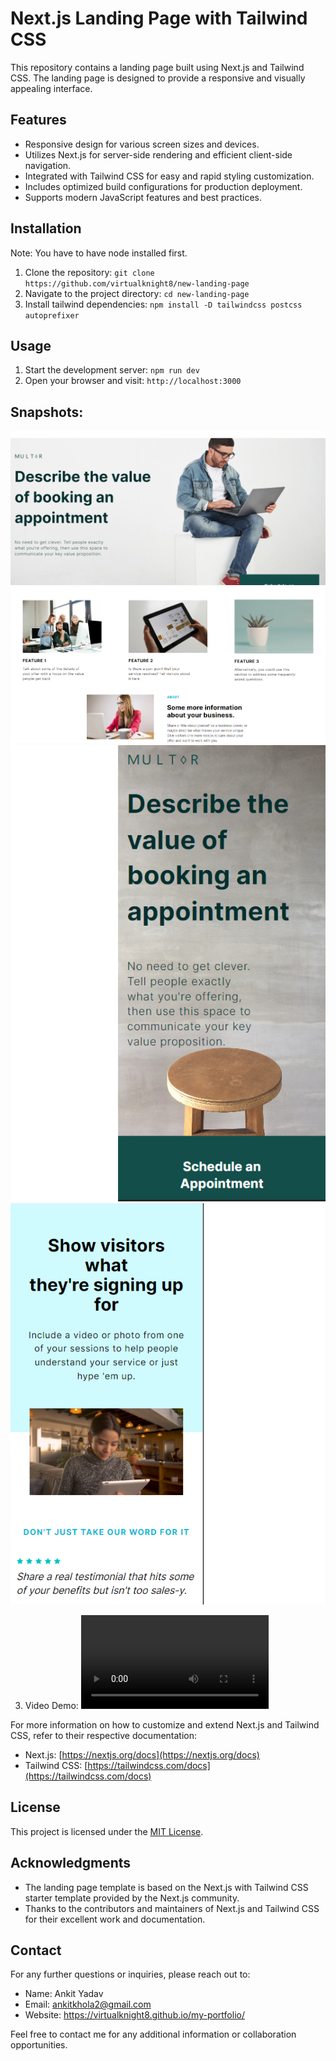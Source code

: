 # Next.js Landing Page with Tailwind CSS

This repository contains a landing page built using Next.js and Tailwind CSS. The landing page is designed to provide a responsive and visually appealing interface.

## Features

- Responsive design for various screen sizes and devices.
- Utilizes Next.js for server-side rendering and efficient client-side navigation.
- Integrated with Tailwind CSS for easy and rapid styling customization.
- Includes optimized build configurations for production deployment.
- Supports modern JavaScript features and best practices.

## Installation
Note: You have to have node installed first.
1. Clone the repository: `git clone https://github.com/virtualknight8/new-landing-page`
2. Navigate to the project directory: `cd new-landing-page`
3. Install tailwind dependencies: `npm install -D tailwindcss postcss autoprefixer`

## Usage

1. Start the development server: `npm run dev`
2. Open your browser and visit: `http://localhost:3000`

## Snapshots:
   ![header-desktop-view](image.png)
                ![Feature-footer-desktop view](image-1.png)
                ![header-mobile-view](image-2.png)
                ![video-comp-mobile-view](image-3.png)       

3. Video Demo:
                <video src="./public/Welcome - new-landing-page - Visual Studio Code 2023-07-16 15-38-43.mp4" controls title="Launch Demo"></video>

For more information on how to customize and extend Next.js and Tailwind CSS, refer to their respective documentation:

- Next.js: [https://nextjs.org/docs](https://nextjs.org/docs)
- Tailwind CSS: [https://tailwindcss.com/docs](https://tailwindcss.com/docs)


## License

This project is licensed under the [MIT License](LICENSE).

## Acknowledgments

- The landing page template is based on the Next.js with Tailwind CSS starter template provided by the Next.js community.
- Thanks to the contributors and maintainers of Next.js and Tailwind CSS for their excellent work and documentation.

## Contact

For any further questions or inquiries, please reach out to:

- Name: Ankit Yadav
- Email: ankitkhola2@gmail.com
- Website: https://virtualknight8.github.io/my-portfolio/

Feel free to contact me for any additional information or collaboration opportunities.
